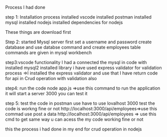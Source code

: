 Process I had done

step 1: Installation process
  installed vscode
  installed postman
  installed mysql
  installed nodejs
  installed dependencies for nodejs

  These things are download first

Step 2: started Mysql server
    first set a username and password
    create database and use databse command and create  employees table commands are given in mysql workbench

step3:vscode functionality
     I had a connected the mysql in code with installed mysql2 installed library
     i have used  express validator for validation process =>I installed the express validator and use that
     I have return code for api in Crud operation with validation also

step4: run the code 
     node app.js  =>use this command to run the application
     it will start a server 3000 
     you can test it 

step 5: test the code in postman 
        use have to use lovalhost 3000 test the code is workng fine or  not
        http://localhost:3000/api/employees=>use this commad use post a data
        http://localhost:3000/api/employees => use this cmd to get 
        same way u can acess the my code working fine or not

 this the process i had done in my end for crud operation in nodejs             
